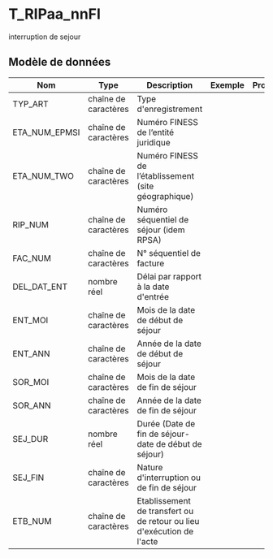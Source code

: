 # T_RIPaa_nnFI

interruption de sejour


## Modèle de données

|Nom|Type|Description|Exemple|Propriétés|
|-|-|-|-|-|
|TYP_ART|chaîne de caractères|Type d'enregistrement|||
|ETA_NUM_EPMSI|chaîne de caractères|Numéro FINESS de l’entité juridique|||
|ETA_NUM_TWO|chaîne de caractères|Numéro FINESS de l’établissement (site géographique)|||
|RIP_NUM|chaîne de caractères|Numéro séquentiel de séjour (idem RPSA)|||
|FAC_NUM|chaîne de caractères|N° séquentiel de facture|||
|DEL_DAT_ENT|nombre réel|Délai par rapport à la date d'entrée|||
|ENT_MOI|chaîne de caractères|Mois de la date de début de séjour|||
|ENT_ANN|chaîne de caractères|Année de la date de début de séjour|||
|SOR_MOI|chaîne de caractères|Mois de la date de fin de séjour|||
|SOR_ANN|chaîne de caractères|Année de la date de fin de séjour|||
|SEJ_DUR|nombre réel|Durée (Date de fin de séjour-date de début de séjour)|||
|SEJ_FIN|chaîne de caractères|Nature d'interruption ou de fin de séjour|||
|ETB_NUM|chaîne de caractères|Etablissement de transfert ou de retour ou lieu d'exécution de l'acte|||
